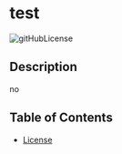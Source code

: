# test 
![gitHubLicense](https://img.shields.io/badge/License-c-green.svg)

## Description

no

## Table of Contents

* [License](#license)


